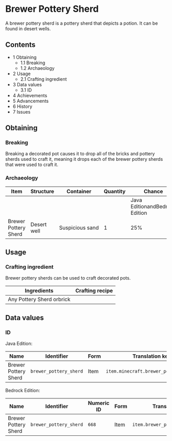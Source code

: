 # Brewer Pottery Sherd
A brewer pottery sherd is a pottery sherd that depicts a potion. It can be found in desert wells.

## Contents
- 1 Obtaining
	- 1.1 Breaking
	- 1.2 Archaeology
- 2 Usage
	- 2.1 Crafting ingredient
- 3 Data values
	- 3.1 ID
- 4 Achievements
- 5 Advancements
- 6 History
- 7 Issues

## Obtaining
### Breaking
Breaking a decorated pot causes it to drop all of the bricks and pottery sherds used to craft it, meaning it drops each of the brewer pottery sherds that were used to craft it.

### Archaeology
| Item                 | Structure   | Container       | Quantity | Chance                         |
|----------------------|-------------|-----------------|----------|--------------------------------|
|                      |             |                 |          | Java EditionandBedrock Edition |
| Brewer Pottery Sherd | Desert well | Suspicious sand | 1        | 25%                            |

## Usage
### Crafting ingredient
Brewer pottery sherds can be used to craft decorated pots.

| Ingredients               | Crafting recipe |
|---------------------------|-----------------|
| Any Pottery Sherd orbrick |                 |

## Data values
### ID
Java Edition:

| Name                 | Identifier             | Form | Translation key                       |
|----------------------|------------------------|------|---------------------------------------|
| Brewer Pottery Sherd | `brewer_pottery_sherd` | Item | `item.minecraft.brewer_pottery_sherd` |

Bedrock Edition:

| Name                 | Identifier             | Numeric ID | Form | Translation key                  |
|----------------------|------------------------|------------|------|----------------------------------|
| Brewer Pottery Sherd | `brewer_pottery_sherd` | `668`      | Item | `item.brewer_pottery_sherd.name` |


